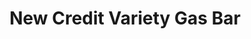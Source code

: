 ---
title: "New Credit Variety Gas Bar"
url: /hagersville/new-credit-variety-gas-bar/
shop: Lebensmittel
---
